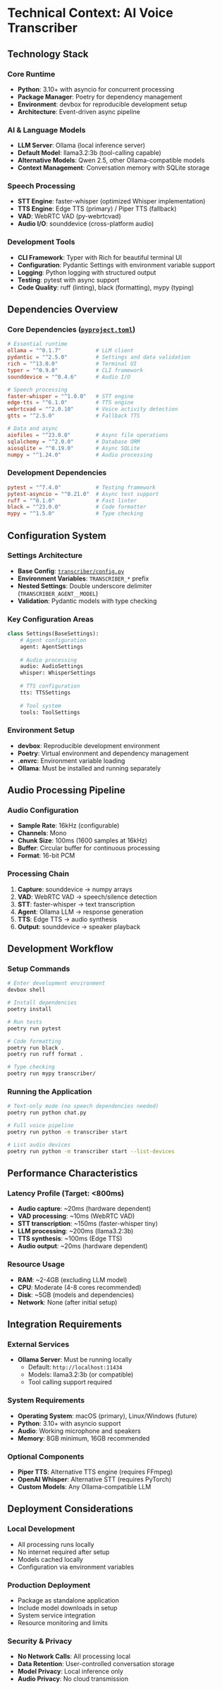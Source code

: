 # Technical Context: AI Voice Transcriber

## Technology Stack

### Core Runtime
- **Python**: 3.10+ with asyncio for concurrent processing
- **Package Manager**: Poetry for dependency management
- **Environment**: devbox for reproducible development setup
- **Architecture**: Event-driven async pipeline

### AI & Language Models
- **LLM Server**: Ollama (local inference server)
- **Default Model**: llama3.2:3b (tool-calling capable)
- **Alternative Models**: Qwen 2.5, other Ollama-compatible models
- **Context Management**: Conversation memory with SQLite storage

### Speech Processing
- **STT Engine**: faster-whisper (optimized Whisper implementation)
- **TTS Engine**: Edge TTS (primary) / Piper TTS (fallback)
- **VAD**: WebRTC VAD (py-webrtcvad)
- **Audio I/O**: sounddevice (cross-platform audio)

### Development Tools
- **CLI Framework**: Typer with Rich for beautiful terminal UI
- **Configuration**: Pydantic Settings with environment variable support
- **Logging**: Python logging with structured output
- **Testing**: pytest with async support
- **Code Quality**: ruff (linting), black (formatting), mypy (typing)

## Dependencies Overview

### Core Dependencies ([`pyproject.toml`](pyproject.toml))
```toml
# Essential runtime
ollama = "^0.1.7"           # LLM client
pydantic = "^2.5.0"         # Settings and data validation
rich = "^13.0.0"            # Terminal UI
typer = "^0.9.0"            # CLI framework
sounddevice = "^0.4.6"      # Audio I/O

# Speech processing
faster-whisper = "^1.0.0"   # STT engine
edge-tts = "^6.1.0"         # TTS engine
webrtcvad = "^2.0.10"       # Voice activity detection
gtts = "^2.5.0"             # Fallback TTS

# Data and async
aiofiles = "^23.0.0"        # Async file operations
sqlalchemy = "^2.0.0"       # Database ORM
aiosqlite = "^0.19.0"       # Async SQLite
numpy = "^1.24.0"           # Audio processing
```

### Development Dependencies
```toml
pytest = "^7.4.0"           # Testing framework
pytest-asyncio = "^0.21.0"  # Async test support
ruff = "^0.1.0"             # Fast linter
black = "^23.0.0"           # Code formatter
mypy = "^1.5.0"             # Type checking
```

## Configuration System

### Settings Architecture
- **Base Config**: [`transcriber/config.py`](transcriber/config.py)
- **Environment Variables**: `TRANSCRIBER_*` prefix
- **Nested Settings**: Double underscore delimiter (`TRANSCRIBER_AGENT__MODEL`)
- **Validation**: Pydantic models with type checking

### Key Configuration Areas
```python
class Settings(BaseSettings):
    # Agent configuration
    agent: AgentSettings
    
    # Audio processing
    audio: AudioSettings
    whisper: WhisperSettings
    
    # TTS configuration  
    tts: TTSSettings
    
    # Tool system
    tools: ToolSettings
```

### Environment Setup
- **devbox**: Reproducible development environment
- **Poetry**: Virtual environment and dependency management
- **.envrc**: Environment variable loading
- **Ollama**: Must be installed and running separately

## Audio Processing Pipeline

### Audio Configuration
- **Sample Rate**: 16kHz (configurable)
- **Channels**: Mono
- **Chunk Size**: 100ms (1600 samples at 16kHz)
- **Buffer**: Circular buffer for continuous processing
- **Format**: 16-bit PCM

### Processing Chain
1. **Capture**: sounddevice → numpy arrays
2. **VAD**: WebRTC VAD → speech/silence detection
3. **STT**: faster-whisper → text transcription
4. **Agent**: Ollama LLM → response generation
5. **TTS**: Edge TTS → audio synthesis
6. **Output**: sounddevice → speaker playback

## Development Workflow

### Setup Commands
```bash
# Enter development environment
devbox shell

# Install dependencies
poetry install

# Run tests
poetry run pytest

# Code formatting
poetry run black .
poetry run ruff format .

# Type checking
poetry run mypy transcriber/
```

### Running the Application
```bash
# Text-only mode (no speech dependencies needed)
poetry run python chat.py

# Full voice pipeline
poetry run python -m transcriber start

# List audio devices
poetry run python -m transcriber start --list-devices
```

## Performance Characteristics

### Latency Profile (Target: <800ms)
- **Audio capture**: ~20ms (hardware dependent)
- **VAD processing**: ~10ms (WebRTC VAD)
- **STT transcription**: ~150ms (faster-whisper tiny)
- **LLM processing**: ~200ms (llama3.2:3b)
- **TTS synthesis**: ~100ms (Edge TTS)
- **Audio output**: ~20ms (hardware dependent)

### Resource Usage
- **RAM**: ~2-4GB (excluding LLM model)
- **CPU**: Moderate (4-8 cores recommended)
- **Disk**: ~5GB (models and dependencies)
- **Network**: None (after initial setup)

## Integration Requirements

### External Services
- **Ollama Server**: Must be running locally
  - Default: `http://localhost:11434`
  - Models: llama3.2:3b (or compatible)
  - Tool calling support required

### System Requirements
- **Operating System**: macOS (primary), Linux/Windows (future)
- **Python**: 3.10+ with asyncio support
- **Audio**: Working microphone and speakers
- **Memory**: 8GB minimum, 16GB recommended

### Optional Components
- **Piper TTS**: Alternative TTS engine (requires FFmpeg)
- **OpenAI Whisper**: Alternative STT (requires PyTorch)
- **Custom Models**: Any Ollama-compatible LLM

## Deployment Considerations

### Local Development
- All processing runs locally
- No internet required after setup
- Models cached locally
- Configuration via environment variables

### Production Deployment
- Package as standalone application
- Include model downloads in setup
- System service integration
- Resource monitoring and limits

### Security & Privacy
- **No Network Calls**: All processing local
- **Data Retention**: User-controlled conversation storage
- **Model Privacy**: Local inference only
- **Audio Privacy**: No cloud transmission